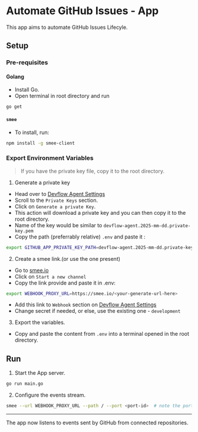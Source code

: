 # Automate GitHub Issues - App

This app aims to automate GitHub Issues Lifecyle.

## Setup

### Pre-requisites

#### Golang

- Install Go.
- Open terminal in root directory and run

```bash
go get
```

#### `smee`

- To install, run:

```bash
npm install -g smee-client
```

### Export Environment Variables
>
> If you have the private key file, copy it to the root directory.

1. Generate a private key

- Head over to [Devflow Agent Settings](url=https://github.com/settings/apps/devflow-agent)
- Scroll to the `Private Keys` section.
- Click on  `Generate a private Key`.
- This action will download a private key and you can then copy it to the root directory.
- Name of the key would be similar to `devflow-agent.2025-mm-dd.private-key.pem`
- Copy the path (preferrably relative) `.env` and paste it :

```bash
export GITHUB_APP_PRIVATE_KEY_PATH=devflow-agent.2025-mm-dd.private-key.pem
```

2. Create a smee link.(or use the one present)

- Go to [smee.io](url=https://smee.io)
- Click on `Start a new channel`
- Copy the link provide and paste it in .env:

```bash
export WEBHOOK_PROXY_URL=https://smee.io/<your-generate-url-here>
```

- Add this link to `Webhook` section on [Devflow Agent Settings](url=https://github.com/settings/apps/devflow-agent)
- Change secret if needed, or else, use the existing one - `development`

3. Export the variables.

- Copy and paste the content from `.env` into a terminal opened in the root directory.

## Run

1. Start the App server.

```bash
go run main.go
```

2. Configure the events stream.

```bash
smee --url WEBHOOK_PROXY_URL --path / --port <port-id>  # note the port id from prev. step.
```

---
The app now listens to events sent by GitHub from connected repositories.
